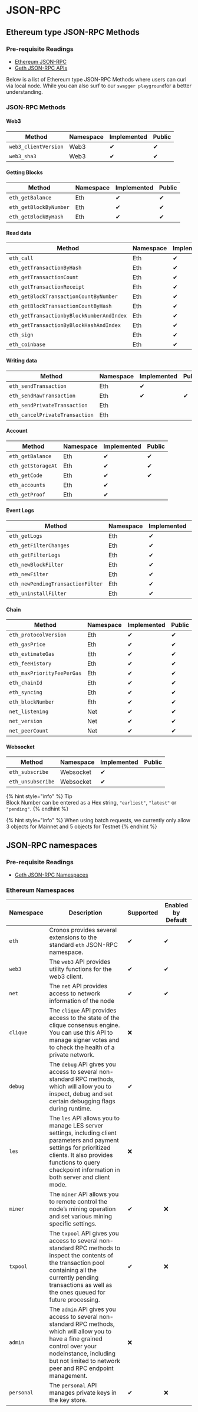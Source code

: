 # JSON-RPC

## Ethereum type JSON-RPC Methods

### Pre-requisite Readings

* [Ethereum JSON-RPC](https://eth.wiki/json-rpc/API)
* [Geth JSON-RPC APIs](https://geth.ethereum.org/docs/rpc/server)

Below is a list of Ethereum type JSON-RPC Methods where users can curl via local node. While you can also surf to our `swagger playground`for a better understanding.

### JSON-RPC Methods

#### Web3

| Method               | Namespace | Implemented | Public |
| -------------------- | --------- | ----------- | ------ |
| `web3_clientVersion` | Web3      | ✔           | ✔      |
| `web3_sha3`          | Web3      | ✔           | ✔      |

#### Getting Blocks

| Method                 | Namespace | Implemented | Public |
| ---------------------- | --------- | ----------- | ------ |
| `eth_getBalance`       | Eth       | ✔           | ✔      |
| `eth_getBlockByNumber` | Eth       | ✔           | ✔      |
| `eth_getBlockByHash`   | Eth       | ✔           | ✔      |

#### Read data

| Method                                    | Namespace | Implemented | Public |
| ----------------------------------------- | --------- | ----------- | ------ |
| `eth_call`                                | Eth       | ✔           | ✔      |
| `eth_getTransactionByHash`                | Eth       | ✔           | ✔      |
| `eth_getTransactionCount`                 | Eth       | ✔           | ✔      |
| `eth_getTransactionReceipt`               | Eth       | ✔           | ✔      |
| `eth_getBlockTransactionCountByNumber`    | Eth       | ✔           | ✔      |
| `eth_getBlockTransactionCountByHash`      | Eth       | ✔           | ✔      |
| `eth_getTransactionbyBlockNumberAndIndex` | Eth       | ✔           | ✔      |
| `eth_getTransactionByBlockHashAndIndex`   | Eth       | ✔           | ✔      |
| `eth_sign`                                | Eth       | ✔           |        |
| `eth_coinbase`                            | Eth       | ✔           |        |

#### Writing data

| Method                         | Namespace | Implemented | Public |
| ------------------------------ | --------- | ----------- | ------ |
| `eth_sendTransaction`          | Eth       | ✔           |        |
| `eth_sendRawTransaction`       | Eth       | ✔           | ✔      |
| `eth_sendPrivateTransaction`   | Eth       |             |        |
| `eth_cancelPrivateTransaction` | Eth       |             |        |

#### Account

| Method             | Namespace | Implemented | Public |
| ------------------ | --------- | ----------- | ------ |
| `eth_getBalance`   | Eth       | ✔           | ✔      |
| `eth_getStorageAt` | Eth       | ✔           | ✔      |
| `eth_getCode`      | Eth       | ✔           | ✔      |
| `eth_accounts`     | Eth       | ✔           |        |
| `eth_getProof`     | Eth       | ✔           |        |

#### Event Logs

| Method                            | Namespace | Implemented | Public |
| --------------------------------- | --------- | ----------- | ------ |
| `eth_getLogs`                     | Eth       | ✔           | ✔      |
| `eth_getFilterChanges`            | Eth       | ✔           |        |
| `eth_getFilterLogs`               | Eth       | ✔           |        |
| `eth_newBlockFilter`              | Eth       | ✔           |        |
| `eth_newFilter`                   | Eth       | ✔           |        |
| `eth_newPendingTransactionFilter` | Eth       | ✔           |        |
| `eth_uninstallFilter`             | Eth       | ✔           |        |

#### Chain

| Method                     | Namespace | Implemented | Public |
| -------------------------- | --------- | ----------- | ------ |
| `eth_protocolVersion`      | Eth       | ✔           | ✔      |
| `eth_gasPrice`             | Eth       | ✔           | ✔      |
| `eth_estimateGas`          | Eth       | ✔           | ✔      |
| `eth_feeHistory`           | Eth       | ✔           | ✔      |
| `eth_maxPriorityFeePerGas` | Eth       | ✔           | ✔      |
| `eth_chainId`              | Eth       | ✔           | ✔      |
| `eth_syncing`              | Eth       | ✔           | ✔      |
| `eth_blockNumber`          | Eth       | ✔           | ✔      |
| `net_listening`            | Net       | ✔           | ✔      |
| `net_version`              | Net       | ✔           | ✔      |
| `net_peerCount`            | Net       | ✔           | ✔      |

#### Websocket

| Method            | Namespace | Implemented | Public |
| ----------------- | --------- | ----------- | ------ |
| `eth_subscribe`   | Websocket | ✔           |        |
| `eth_unsubscribe` | Websocket | ✔           |        |

{% hint style="info" %}
Tip\
Block Number can be entered as a Hex string, `"earliest"`, `"latest"` or `"pending"`.
{% endhint %}

{% hint style="info" %}
When using batch requests, we currently only allow 3 objects for Mainnet and 5 objects for Testnet
{% endhint %}

## JSON-RPC namespaces

### Pre-requisite Readings

* [Geth JSON-RPC Namespaces](https://geth.ethereum.org/docs/rpc/server)

### Ethereum Namespaces

| Namespace  | Description                                                                                                                                                                                                                  | Supported | Enabled by Default |
| ---------- | ---------------------------------------------------------------------------------------------------------------------------------------------------------------------------------------------------------------------------- | --------- | ------------------ |
| `eth`      | Cronos provides several extensions to the standard `eth` JSON-RPC namespace.                                                                                                                                                 | ✔         | ✔                  |
| `web3`     | The `web3` API provides utility functions for the web3 client.                                                                                                                                                               | ✔         | ✔                  |
| `net`      | The `net` API provides access to network information of the node                                                                                                                                                             | ✔         | ✔                  |
| `clique`   | The `clique` API provides access to the state of the clique consensus engine. You can use this API to manage signer votes and to check the health of a private network.                                                      | ❌         |                    |
| `debug`    | The `debug` API gives you access to several non-standard RPC methods, which will allow you to inspect, debug and set certain debugging flags during runtime.                                                                 | ✔         |                    |
| `les`      | The `les` API allows you to manage LES server settings, including client parameters and payment settings for prioritized clients. It also provides functions to query checkpoint information in both server and client mode. | ❌         |                    |
| `miner`    | The `miner` API allows you to remote control the node’s mining operation and set various mining specific settings.                                                                                                           | ✔         | ❌                  |
| `txpool`   | The `txpool` API gives you access to several non-standard RPC methods to inspect the contents of the transaction pool containing all the currently pending transactions as well as the ones queued for future processing.    | ✔         | ❌                  |
| `admin`    | The `admin` API gives you access to several non-standard RPC methods, which will allow you to have a fine grained control over your nodeinstance, including but not limited to network peer and RPC endpoint management.     | ❌         |                    |
| `personal` | The `personal` API manages private keys in the key store.                                                                                                                                                                    | ✔         | ❌                  |
